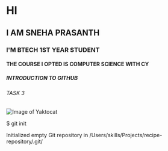 # HI 
## I AM SNEHA PRASANTH
### I'M BTECH 1ST YEAR STUDENT
#### THE COURSE I OPTED IS COMPUTER SCIENCE WITH CY
##### INTRODUCTION TO GITHUB
###### TASK 3
![Image of Yaktocat](https://octodex.github.com/images/yaktocat.png)

$ git init

Initialized empty Git repository in /Users/skills/Projects/recipe-repository/.git/
